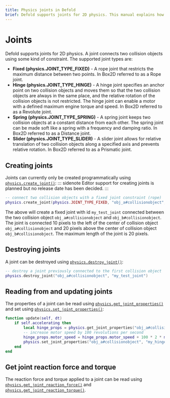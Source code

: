 ```yaml
---
title: Physics joints in Defold
brief: Defold supports joints for 2D physics. This manual explains how to create and work with joints.
---
```


# Joints

Defold supports joints for 2D physics. A joint connects two collision objects using some kind of constraint. The supported joint types are:

* **Fixed (physics.JOINT_TYPE_FIXED)** - A rope joint that restricts the maximum distance between two points. In Box2D referred to as a Rope joint.
* **Hinge (physics.JOINT_TYPE_HINGE)** - A hinge joint specifies an anchor point on two collision objects and moves them so that the two collision objects are always in the same place, and the relative rotation of the collision objects is not restricted. The hinge joint can enable a motor with a defined maximum engine torque and speed. In Box2D referred to as a Revolute joint.
* **Spring (physics.JOINT_TYPE_SPRING)** - A spring joint keeps two collision objects at a constant distance from each other. The spring joint can be made soft like a spring with a frequency and damping ratio. In Box2D referred to as a Distance joint.
* **Slider (physics.JOINT_TYPE_SLIDER)** - A slider joint allows for relative translation of two collision objects along a specified axis and prevents relative rotation. In Box2D referred to as a Prismatic joint.

## Creating joints

Joints can currently only be created programmatically using [`physics.create_joint()`](/ref/physics/#physics.create_joint:joint_type-collisionobject_a-joint_id-position_a-collisionobject_b-position_b-[properties]):
::: sidenote
Editor support for creating joints is planned but no release date has been decided.
:::

```lua
-- connect two collision objects with a fixed joint constraint (rope)
physics.create_joint(physics.JOINT_TYPE_FIXED, "obj_a#collisionobject", "my_test_joint", vmath.vector3(10, 0, 0), "obj_b#collisionobject", vmath.vector3(0, 20, 0), { max_length = 20 })
```

The above will create a fixed joint with id `my_test_joint` connected between the two collision object `obj_a#collisionobject` and `obj_b#collisionobject`. The joint is connected 10 pixels to the left of the center of collision object `obj_a#collisionobject` and 20 pixels above the center of collision object `obj_b#collisionobject`. The maximum length of the joint is 20 pixels.

## Destroying joints

A joint can be destroyed using [`physics.destroy_joint()`](/ref/physics/#physics.destroy_joint:collisionobject-joint_id):

```lua
-- destroy a joint previously connected to the first collision object
physics.destroy_joint("obj_a#collisionobject", "my_test_joint")
```

## Reading from and updating joints

The properties of a joint can be read using [`physics.get_joint_properties()`](/ref/physics/#physics.get_joint_properties:collisionobject-joint_id) and set using [`physics.set_joint_properties()`](/ref/physics/#physics.set_joint_properties:collisionobject-joint_id-properties):

```lua
function update(self, dt)
    if self.accelerating then
        local hinge_props = physics.get_joint_properties("obj_a#collisionobject", "my_hinge")
        -- increase motor speed by 100 revolutions per second
        hinge_props.motor_speed = hinge_props.motor_speed + 100 * 2 * math.pi * dt
        physics.set_joint_properties("obj_a#collisionobject", "my_hinge", hinge_props)
    end
end
```

## Get joint reaction force and torque

The reaction force and torque applied to a joint can be read using [`physics.get_joint_reaction_force()`](/ref/physics/#physics.get_joint_reaction_force:collisionobject-joint_id) and [`physics.get_joint_reaction_torque()`](/ref/physics/#physics.get_joint_reaction_torque:collisionobject-joint_id).
